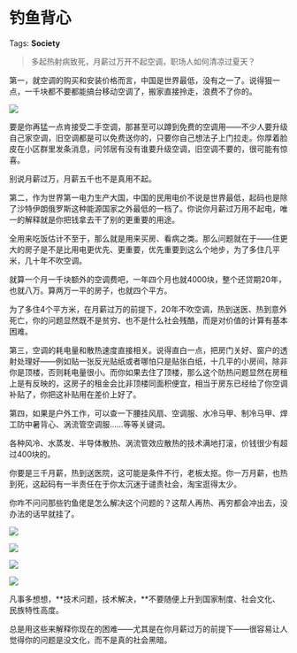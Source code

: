 # 钓鱼背心

Tags: **Society**

> 多起热射病致死，月薪过万开不起空调，职场人如何清凉过夏天？



第一，就空调的购买和安装价格而言，中国是世界最低，没有之一了。说得狠一点，一千块都不要都能搞台移动空调了，搬家直接拎走，浪费不了你的。

![](https://picx.zhimg.com/50/v2-badaec138cb463547bfe4cf84ea46134_720w.jpg?source=2c26e567)  


要是你再猛一点肯接受二手空调，那甚至可以蹲到免费的空调用——不少人要升级自己家空调，旧空调都是可以免费送你的，只要你自己想法子上门拉走。你厚着脸皮在小区群里发条消息，问邻居有没有谁要升级空调，旧空调不要的，很可能有惊喜。

别说月薪过万，月薪五千也不是真用不起。

  


第二，作为世界第一电力生产大国，中国的民用电价不说是世界最低，起码也是除了沙特伊朗俄罗斯这种能源国家之外最低的一档了。你说你月薪过万用不起电，唯一的解释就是你把钱拿去干了别的更重要的用途。

全用来吃饭估计不至于，那么就是用来买房、看病之类。那么问题就在于——住更大的房子是不是比用电更优先、更重要，优先重要到这么个地步，为了多住几平米，几十年不吹空调。

就算一个月一千块额外的空调费吧，一年四个月也就4000块，整个还贷期20年，也就八万。算两万一平的房子，也就四个平方。

为了多住4个平方米，在月薪过万的前提下，20年不吹空调，热到送医、热到意外死亡，你的问题显然既不是贫穷、也不是什么社会残酷，而是对价值的计算有基本困难。

第三，空调的耗电量和散热速度直接相关。说得直白一点，把房门关好、窗户的透射处理好——例如贴一张反光贴纸或者哪怕只是贴张白纸，十几平的小房间，除非你是顶楼，否则耗电量很小。而你如果去住了顶楼，那么这个防热问题显然在房租上是有反映的，这房子的租金会比非顶楼同面积便宜，相当于房东已经给了你空调补贴了，你把这补贴用在差价上好了。

第四，如果是户外工作，可以查一下腰挂风扇、空调服、水冷马甲、制冷马甲、焊工防中暑背心、涡流管空调服……等等关键词。

各种风冷、水蒸发、半导体散热、涡流管效应散热的技术满地打滚，价钱很少有超过400块的。

你要是三千月薪，热到送医院，这可能是条件不行，老板太抠。你一万月薪，也热到死，这起码有一半责任在于你太沉迷于谴责社会，淘宝逛得太少。

你咋不问问那些钓鱼佬是怎么解决这个问题的？这帮人再热、再穷都会冲出去，没办法的话早就挂了。

![](https://pic1.zhimg.com/50/v2-84b801a48aecfc60f3e1c2e7cce06da3_720w.jpg?source=2c26e567)  


![](https://picx.zhimg.com/50/v2-3cc4dd0b10dfddf9b30ff57deea59a34_720w.jpg?source=2c26e567)  


![](https://pic1.zhimg.com/50/v2-90346e642164f5d9326dc67db046ebbc_720w.jpg?source=2c26e567)  


![](https://pica.zhimg.com/50/v2-bbc73b65c6eada216faa52a841ed41b2_720w.jpg?source=2c26e567)  


凡事多想想，**技术问题，技术解决，**不要随便上升到国家制度、社会文化、民族特性高度。

总是用这些来解释你现在的困难——尤其是在你月薪过万的前提下——很容易让人觉得你的问题是没文化，而不是真的社会黑暗。



